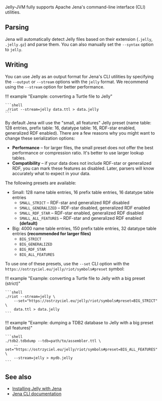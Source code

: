 Jelly-JVM fully supports Apache Jena's command-line interface (CLI) utilities.

## Parsing

Jena will automatically detect Jelly files based on their extension (`.jelly`, `.jelly.gz`) and parse them. You can also manually set the `--syntax` option to `jelly`.

## Writing

You can use Jelly as an output format for Jena's CLI utilities by specifying the `--output` or `--stream` options with the `jelly` format. We recommend using the `--stream` option for better performance. 

!!! example "Example: converting a Turtle file to Jelly"

    ```shell
    ./riot --stream=jelly data.ttl > data.jelly
    ```

By default Jena will use the "small, all features" Jelly preset (name table: 128 entries, prefix table: 16, datatype table: 16, RDF-star enabled, generalized RDF enabled). There are a few reasons why you might want to change these serialization options:

- **Performance** – for larger files, the small preset does not offer the best performance or compression ratio. It's better to use larger lookup tables.
- **Compatibility** – if your data does not include RDF-star or generalized RDF, you can mark these features as disabled. Later, parsers will know accurately what to expect in your data.

The following presets are available:

- Small: 128 name table entries, 16 prefix table entries, 16 datatype table entries
    - `SMALL_STRICT` – RDF-star and generalized RDF disabled
    - `SMALL_GENERALIZED` – RDF-star disabled, generalized RDF enabled
    - `SMALL_RDF_STAR` – RDF-star enabled, generalized RDF disabled
    - `SMALL_ALL_FEATURES` – RDF-star and generalized RDF enabled **(default)**
- Big: 4000 name table entries, 150 prefix table entries, 32 datatype table entries **(recommended for larger files)**
    - `BIG_STRICT`
    - `BIG_GENERALIZED`
    - `BIG_RDF_STAR`
    - `BIG_ALL_FEATURES`

To use one of these presets, use the `--set` CLI option with the `https://ostrzyciel.eu/jelly/riot/symbols#preset` symbol:

!!! example "Example: converting a Turtle file to Jelly with a big preset (strict)"

    ```shell
    ./riot --stream=jelly \
        --set="https://ostrzyciel.eu/jelly/riot/symbols#preset=BIG_STRICT" \
        data.ttl > data.jelly
    ```

!!! example "Example: dumping a TDB2 database to Jelly with a big preset (all features)"

    ```shell
    ./tdb2.tdbdump --tdb=path/to/assembler.ttl \
        --set="https://ostrzyciel.eu/jelly/riot/symbols#preset=BIG_ALL_FEATURES" \
        --stream=jelly > mydb.jelly
    ```

## See also

- [Installing Jelly with Jena](../getting-started-plugins.md#apache-jena-apache-jena-fuseki)
- [Jena CLI documentation](https://jena.apache.org/documentation/tools/index.html)
